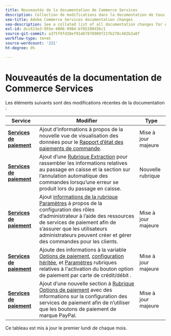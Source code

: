 ```yaml
---
title: Nouveautés de la documentation de Commerce Services
description: Collection de modifications dans la documentation de tous les services de commerce
seo-title: Adobe Commerce Services documentation changes
seo-description: See a collated list of all documentation changes for Adobe Commerce Services and integration services.
exl-id: dcc613e3-955e-4006-9984-bf05289d3bc1
source-git-commit: a375f9fd38ef91d67878989f21fb278c402b3a8f
workflow-type: tm+mt
source-wordcount: '221'
ht-degree: 0%

---
```


# Nouveautés de la documentation de Commerce Services

Les éléments suivants sont des modifications récentes de la documentation :

| Service | Modifier | Type |
| -- | -- | -- |
| [**Services de paiement**](../payment-services/overview.md) | Ajout d’informations à propos de la nouvelle vue de visualisation des données pour le [Rapport d’état des paiements de commande](https://experienceleague.adobe.com/docs/commerce-merchant-services/payment-services/reporting/order-payment-status.html). | Mise à jour majeure |
| [**Services de paiement**](../payment-services/overview.md) | Ajout d’une [Rubrique Extraction](https://experienceleague.adobe.com/docs/commerce-merchant-services/payment-services/payments-checkout/checkout.html) pour rassembler les informations relatives au passage en caisse et la section sur l’annulation automatique des commandes lorsqu’une erreur se produit lors du passage en caisse. | Nouvelle rubrique |
| [**Services de paiement**](../payment-services/overview.md) | Ajout [informations de la rubrique Paramètres](https://experienceleague.adobe.com/docs/commerce-merchant-services/payment-services/configure/settings.html#configure-roles) à propos de la configuration des rôles d’administrateur à l’aide des ressources de services de paiement afin de s’assurer que les utilisateurs administrateurs peuvent créer et gérer des commandes pour les clients. | Mise à jour majeure |
| [**Services de paiement**](../payment-services/overview.md) | Ajoute des informations à la variable [Options de paiement](https://experienceleague.adobe.com/docs/commerce-merchant-services/payment-services/payments-checkout/payments-options.html#debit-or-credit-card-button), [configuration héritée](https://experienceleague.adobe.com/docs/commerce-merchant-services/payment-services/configure/configure-admin.html#configure-paypal-smart-buttons), et [Paramètres](https://experienceleague.adobe.com/docs/commerce-merchant-services/payment-services/configure/settings.html#payment-buttons) rubriques relatives à l&#39;activation du bouton option de paiement par carte de crédit/débit . | Mise à jour majeure |
| [**Services de paiement**](../payment-services/overview.md) | Ajout d’une nouvelle section à [Rubrique Options de paiement](https://experienceleague.adobe.com/docs/commerce-merchant-services/payment-services/payments-checkout/payments-options.html#use-only-paypal-branded-payment-buttons) avec des informations sur la configuration des services de paiement afin de n’utiliser que les boutons de paiement de marque PayPal. | Mise à jour majeure |

Ce tableau est mis à jour le premier lundi de chaque mois.
